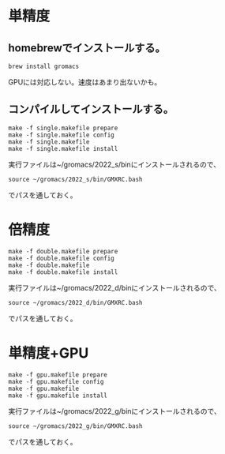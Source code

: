 


# 単精度

## homebrewでインストールする。

```shell
brew install gromacs
```

GPUには対応しない。速度はあまり出ないかも。

## コンパイルしてインストールする。

```shell
make -f single.makefile prepare
make -f single.makefile config
make -f single.makefile
make -f single.makefile install
```

実行ファイルは~/gromacs/2022_s/binにインストールされるので、
```shell
source ~/gromacs/2022_s/bin/GMXRC.bash
```
でパスを通しておく。



# 倍精度

```shell
make -f double.makefile prepare
make -f double.makefile config
make -f double.makefile
make -f double.makefile install
```

実行ファイルは~/gromacs/2022_d/binにインストールされるので、
```shell
source ~/gromacs/2022_d/bin/GMXRC.bash
```
でパスを通しておく。

# 単精度+GPU

```shell
make -f gpu.makefile prepare
make -f gpu.makefile config
make -f gpu.makefile
make -f gpu.makefile install
```

実行ファイルは~/gromacs/2022_g/binにインストールされるので、
```shell
source ~/gromacs/2022_g/bin/GMXRC.bash
```
でパスを通しておく。

